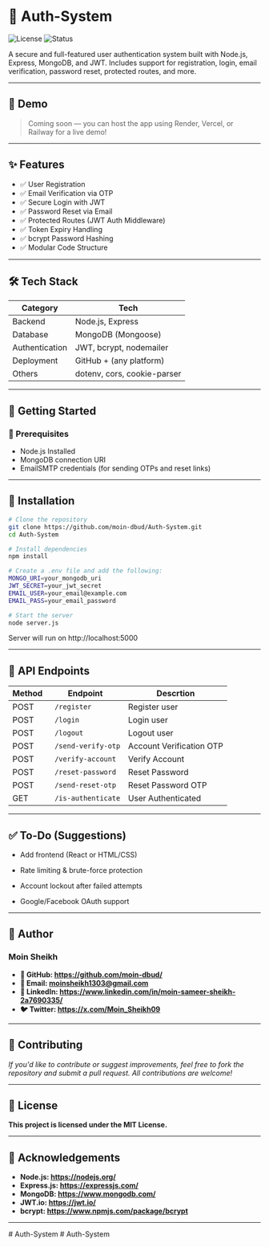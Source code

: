 # 🔐 Auth-System

![License](https://img.shields.io/badge/license-MIT-blue)
![Status](https://img.shields.io/badge/status-active-brightgreen)

A secure and full-featured user authentication system built with Node.js, Express, MongoDB, and JWT. Includes support for registration, login, email verification, password reset, protected routes, and more.

---

## 📸 Demo

> Coming soon — you can host the app using Render, Vercel, or Railway for a live demo!

---

## ✨ Features

- ✅ User Registration
- ✅ Email Verification via OTP
- ✅ Secure Login with JWT
- ✅ Password Reset via Email
- ✅ Protected Routes (JWT Auth Middleware)
- ✅ Token Expiry Handling
- ✅ bcrypt Password Hashing
- ✅ Modular Code Structure

---

## 🛠️ Tech Stack

| Category     | Tech             |
|--------------|------------------|
| Backend      | Node.js, Express |
| Database     | MongoDB (Mongoose) |
| Authentication | JWT, bcrypt, nodemailer |
| Deployment   | GitHub + (any platform) |
| Others       | dotenv, cors, cookie-parser |

---


## 🚀 Getting Started

### 🔧 Prerequisites
- Node.js Installed
- MongoDB connection URI
- EmailSMTP credentials (for sending OTPs and reset links)

---

## 🧪 Installation
```bash
# Clone the repository
git clone https://github.com/moin-dbud/Auth-System.git
cd Auth-System

# Install dependencies
npm install

# Create a .env file and add the following:
MONGO_URI=your_mongodb_uri
JWT_SECRET=your_jwt_secret
EMAIL_USER=your_email@example.com
EMAIL_PASS=your_email_password

# Start the server
node server.js
```
Server will run on http://localhost:5000

---

## 🔐 API Endpoints

| Method     | Endpoint                                |  Descrtion |
|--------------|---------------------------------------|----------------|
| POST      |       ```  /register ```       |    Register user |
| POST     |       ```  /login ```       |    Login user  |
| POST     |       ```  /logout ```       |   Logout user   |
| POST     |       ```  /send-verify-otp ```       |   Account Verification OTP   |
| POST     |       ```  /verify-account ```       |    Verify Account 
| POST     |       ```  /reset-password ```       |  Reset Password |
| POST     |       ```  /send-reset-otp ```       | Reset Password OTP  |
| GET      |       ```  /is-authenticate ```       |   User Authenticated |


---

## ✅ To-Do (Suggestions)
- Add frontend (React or HTML/CSS)

- Rate limiting & brute-force protection

- Account lockout after failed attempts

- Google/Facebook OAuth support

---

## 👤 Author

### Moin Sheikh
- **🔗 GitHub: https://github.com/moin-dbud/**
- **📧 Email: moinsheikh1303@gmail.com**
- **🔗 LinkedIn: https://www.linkedin.com/in/moin-sameer-sheikh-2a7690335/**
- **🐦 Twitter: https://x.com/Moin_Sheikh09**

---

## **💖 Contributing**
*If you'd like to contribute or suggest improvements, feel free to fork the repository and submit a pull request. All contributions are welcome!*

---

## 📄 License

**This project is licensed under the MIT License.**

---

## 🙏 Acknowledgements

- **Node.js: https://nodejs.org/**
- **Express.js: https://expressjs.com/**
- **MongoDB: https://www.mongodb.com/**
- **JWT.io: https://jwt.io/**
- **bcrypt: https://www.npmjs.com/package/bcrypt**


---

#   A u t h - S y s t e m  
 #   A u t h - S y s t e m  
 